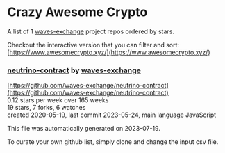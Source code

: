 # Crazy Awesome Crypto
A list of 1 [waves-exchange](https://github.com/waves-exchange) project repos ordered by stars.  

Checkout the interactive version that you can filter and sort: 
[https://www.awesomecrypto.xyz/](https://www.awesomecrypto.xyz/)  


### [neutrino-contract](https://github.com/waves-exchange/neutrino-contract) by [waves-exchange](https://github.com/waves-exchange)  
  
[https://github.com/waves-exchange/neutrino-contract](https://github.com/waves-exchange/neutrino-contract)  
0.12 stars per week over 165 weeks  
19 stars, 7 forks, 6 watches  
created 2020-05-19, last commit 2023-05-24, main language JavaScript  


This file was automatically generated on 2023-07-19.  

To curate your own github list, simply clone and change the input csv file.  